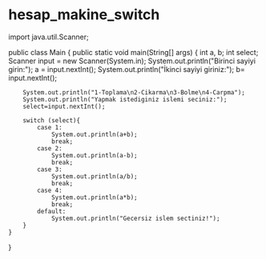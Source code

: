 # hesap_makine_switch
import java.util.Scanner;

public class Main {
    public static void main(String[] args) {
        int a, b;
        int select;
        Scanner input = new Scanner(System.in);
        System.out.println("Birinci sayiyi girin:");
        a = input.nextInt();
        System.out.println("İkinci sayiyi giriniz:");
        b= input.nextInt();

        System.out.println("1-Toplama\n2-Cikarma\n3-Bolme\n4-Carpma");
        System.out.println("Yapmak istediginiz islemi seciniz:");
        select=input.nextInt();

        switch (select){
            case 1:
                System.out.println(a+b);
                break;
            case 2:
                System.out.println(a-b);
                break;
            case 3:
                System.out.println(a/b);
                break;
            case 4:
                System.out.println(a*b);
                break;
            default:
                System.out.println("Gecersiz islem sectiniz!");
        }
    }
}
